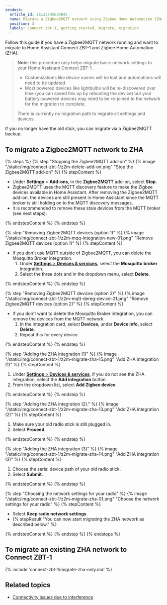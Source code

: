```yaml
---
zendesk:
  article_id: 26123745634845
  name: Migrate a Zigbee2MQTT network using Zigbee Home Automation (ZHA)
  position: 3
  labels: connect zbt-1, getting started, migrate, migration
---
```


Follow this guide if you have a Zigbee2MQTT network running and want to migrate to Home Assistant Connect&nbsp;ZBT-1 and Zigbee Home Automation (ZHA).

>**Note**: this procedure only helps migrate basic network settings to your Home Assistant Connect ZBT-1.
> - Customizations like device names will be lost and automations will need to be updated.
> - Most powered devices like lightbulbs will be re-discovered over time (you can speed this up by rebooting the device) but your battery-powered devices may need to be re-joined to the network for the migration to complete.
>
> There is currently no migration path to migrate all settings and devices.

If you no longer have the old stick, you can migrate via a Zigbee2MQTT backup.

## To migrate a Zigbee2MQTT network to ZHA

{% steps %}
{% step "Stopping the Zigbee2MQTT add-on" %}
{% image "/static/img/connect-zbt-1/z2m-delete-add-on.png" "Stop the Zigbee2MQTT add-on" %}
{% stepContent %}

   - Under **Settings** > **Add-ons**, in the **Zigbee2MQTT** add-on, select **Stop**.
   - Zigbee2MQTT uses the MQTT discovery feature to make the Zigbee devices available in Home Assistant. After removing the Zigbee2MQTT add-on, the devices are still present in Home Assistant since the MQTT broker is still holding on to the MQTT discovery messages.
   - It is recommended to remove these stale devices from the MQTT broker (see next steps).

{% endstepContent %}
{% endstep %}

{% step "Removing Zigbee2MQTT devices (option 1)" %}
{% image "/static/img/connect-zbt-1/z2m-mqq-integration-new-01.png" "Remove Zigbee2MQTT devices (option 1)" %}
{% stepContent %}

- If you don't use MQTT outside of Zigbee2MQTT, you can delete the Mosquitto Broker integration.
  1. Under [**Settings** > **Devices & services**](https://my.home-assistant.io/redirect/integrations/), select the **Mosquitto broker** integration.
  2. Select the three dots and in the dropdown menu, select **Delete**.

{% endstepContent %}
{% endstep %}

{% step "Removing Zigbee2MQTT devices (option 2)" %}
{% image "/static/img/connect-zbt-1/z2m-mqtt-dereg-device-01.png" "Remove Zigbee2MQTT devices (option 2)" %}
{% stepContent %}

- If you don't want to delete the Mosquitto Broker integration, you can remove the devices from the MQTT network.
  1. In the integration card, select **Devices**, under **Device info**, select **Delete**.
  2. Repeat this for every device.

{% endstepContent %}
{% endstep %}

{% step "Adding the ZHA integration (1)" %}
{% image "/static/img/connect-zbt-1/z2m-migrate-zha-15.png" "Add ZHA integration (1)" %}
{% stepContent %}

1. Under [**Settings** > **Devices & services**](https://my.home-assistant.io/redirect/integrations/), if you do not see the ZHA integration, select the **Add integration** button.
2. From the dropdown list, select **Add Zigbee device**.

{% endstepContent %}
{% endstep %}

{% step "Adding the ZHA integration (2)." %}
{% image "/static/img/connect-zbt-1/z2m-migrate-zha-13.png" "Add ZHA integration (2)" %}
{% stepContent %}

1. Make sure your old radio stick is still plugged in.
2. Select **Proceed**.

{% endstepContent %}
{% endstep %}

{% step "Adding the ZHA integration (3)" %}
{% image "/static/img/connect-zbt-1/z2m-migrate-zha-14.png" "Add ZHA integration (3)" %}
{% stepContent %}

1. Choose the serial device path of your old radio stick.
2. Select **Submit**.

{% endstepContent %}
{% endstep %}

{% step "Choosing the network settings for your radio" %}
{% image "/static/img/connect-zbt-1/z2m-migrate-zha-01.png" "Choose the network settings for your radio" %}
{% stepContent %}

- Select **Keep radio network settings**.
- {% stepResult "You can now start migrating the ZHA network as described below." %}

{% endstepContent %}
{% endstep %}
{% endsteps %}

## To migrate an existing ZHA network to Connect&nbsp;ZBT-1

{% include 'connect-zbt-1/migrate-zha-only.md' %}

## Related topics

- [Connectivity issues due to interference](/hc/en-us/articles/26124431414557)